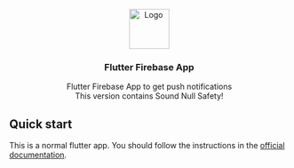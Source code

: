 

<p align="center">
  <a href="https://flutter.io/">
    <img src="https://diegolaballos.com/files/images/flutter-icon.jpg" alt="Logo" width=72 height=72>
  </a>

  <h3 align="center">Flutter Firebase App</h3>

  <p align="center">
    Flutter Firebase App to get push notifications
    <br>
    This version contains Sound Null Safety!
    <br>
  </p>
</p>


## Quick start
This is a normal flutter app. You should follow the instructions in the [official documentation](https://flutter.io/docs/get-started/install).
